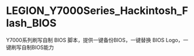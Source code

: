 # LEGION_Y7000Series_Hackintosh_Flash_BIOS
Y7000系列刷写自制 BIOS 脚本，提供一键备份BIOS，一键替换 BIOS Logo，一键刷写自制BIOS能力
